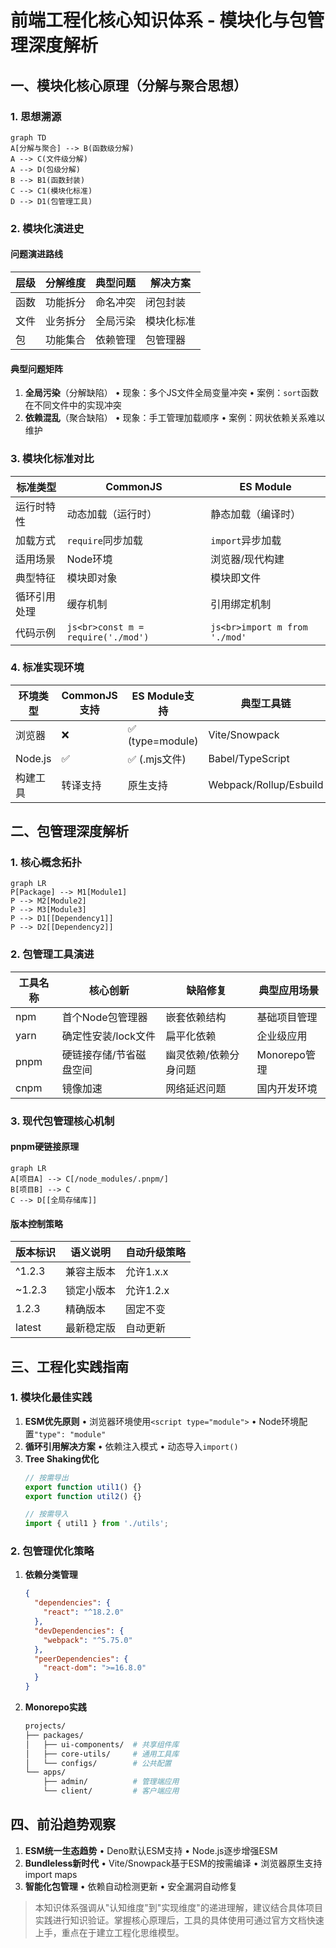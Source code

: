 # 前端工程化核心知识体系 - 模块化与包管理深度解析

## 一、模块化核心原理（分解与聚合思想）
### 1. 思想溯源
```mermaid
graph TD
A[分解与聚合] --> B(函数级分解)
A --> C(文件级分解)
A --> D(包级分解)
B --> B1(函数封装)
C --> C1(模块化标准)
D --> D1(包管理工具)
```

### 2. 模块化演进史
#### 问题演进路线
| 层级 | 分解维度 | 典型问题 | 解决方案 |
|------|----------|----------|----------|
| 函数 | 功能拆分 | 命名冲突 | 闭包封装 |
| 文件 | 业务拆分 | 全局污染 | 模块化标准 |
| 包   | 功能集合 | 依赖管理 | 包管理器 |

#### 典型问题矩阵
1. **全局污染**（分解缺陷）
   • 现象：多个JS文件全局变量冲突
   • 案例：`sort`函数在不同文件中的实现冲突
2. **依赖混乱**（聚合缺陷）
   • 现象：手工管理加载顺序
   • 案例：网状依赖关系难以维护

### 3. 模块化标准对比
| 标准类型       | CommonJS          | ES Module        |
|---------------|-------------------|------------------|
| 运行时特性    | 动态加载（运行时） | 静态加载（编译时） |
| 加载方式      | `require`同步加载 | `import`异步加载 |
| 适用场景      | Node环境          | 浏览器/现代构建   |
| 典型特征      | 模块即对象        | 模块即文件        |
| 循环引用处理  | 缓存机制          | 引用绑定机制      |
| 代码示例      | ```js<br>const m = require('./mod')``` | ```js<br>import m from './mod'``` |

### 4. 标准实现环境
| 环境类型     | CommonJS支持 | ES Module支持 | 典型工具链               |
|-------------|--------------|---------------|--------------------------|
| 浏览器      | ❌           | ✅ (type=module) | Vite/Snowpack          |
| Node.js     | ✅           | ✅ (.mjs文件)  | Babel/TypeScript        |
| 构建工具    | 转译支持      | 原生支持       | Webpack/Rollup/Esbuild |

## 二、包管理深度解析
### 1. 核心概念拓扑
```mermaid
graph LR
P[Package] --> M1[Module1]
P --> M2[Module2]
P --> M3[Module3]
P --> D1[[Dependency1]]
P --> D2[[Dependency2]]
```

### 2. 包管理工具演进
| 工具名称 | 核心创新         | 缺陷修复        | 典型应用场景     |
| ---- | ------------ | ----------- | ---------- |
| npm  | 首个Node包管理器   | 嵌套依赖结构      | 基础项目管理     |
| yarn | 确定性安装/lock文件 | 扁平化依赖       | 企业级应用      |
| pnpm | 硬链接存储/节省磁盘空间 | 幽灵依赖/依赖分身问题 | Monorepo管理 |
| cnpm | 镜像加速         | 网络延迟问题      | 国内开发环境     |

### 3. 现代包管理核心机制
#### pnpm硬链接原理
```mermaid
graph LR
A[项目A] --> C[/node_modules/.pnpm/]
B[项目B] --> C
C --> D[[全局存储库]]
```

#### 版本控制策略
| 版本标识   | 语义说明          | 自动升级策略      |
|-----------|------------------|------------------|
| ^1.2.3    | 兼容主版本        | 允许1.x.x        |
| ~1.2.3    | 锁定小版本        | 允许1.2.x        |
| 1.2.3     | 精确版本          | 固定不变          |
| latest    | 最新稳定版        | 自动更新          |

## 三、工程化实践指南
### 1. 模块化最佳实践
1. **ESM优先原则**
   • 浏览器环境使用`<script type="module">`
   • Node环境配置`"type": "module"`
2. **循环引用解决方案**
   • 依赖注入模式
   • 动态导入`import()`
3. **Tree Shaking优化**
   ```js
   // 按需导出
   export function util1() {}
   export function util2() {}
   
   // 按需导入
   import { util1 } from './utils';
   ```

### 2. 包管理优化策略
1. **依赖分类管理**
   ```json
   {
     "dependencies": {
       "react": "^18.2.0"
     },
     "devDependencies": {
       "webpack": "^5.75.0"
     },
     "peerDependencies": {
       "react-dom": ">=16.8.0"
     }
   }
   ```
2. **Monorepo实践**
   ```bash
   projects/
   ├── packages/
   │   ├── ui-components/  # 共享组件库
   │   ├── core-utils/     # 通用工具库
   │   └── configs/        # 公共配置
   └── apps/
       ├── admin/          # 管理端应用
       └── client/         # 客户端应用
   ```

## 四、前沿趋势观察
1. **ESM统一生态趋势**
   • Deno默认ESM支持
   • Node.js逐步增强ESM
2. **Bundleless新时代**
   • Vite/Snowpack基于ESM的按需编译
   • 浏览器原生支持import maps
3. **智能化包管理**
   • 依赖自动检测更新
   • 安全漏洞自动修复

> 本知识体系强调从"认知维度"到"实现维度"的递进理解，建议结合具体项目实践进行知识验证。掌握核心原理后，工具的具体使用可通过官方文档快速上手，重点在于建立工程化思维模型。